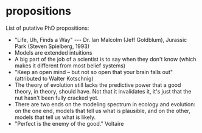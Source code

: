 # propositions

List of putative PhD propositions:

* "Life, Uh, Finds a Way" --- Dr. Ian Malcolm (Jeff Goldblum), Jurassic Park (Steven Spielberg, 1993)
* Models are extended intuitions
* A big part of the job of a scientist is to say when they don't know (which makes it different from most belief systems)
* "Keep an open mind – but not so open that your brain falls out" (attributed to Walter Kotschnig)
* The theory of evolution still lacks the predictive power that a good theory, in theory, should have. Not that it invalidates it, it's just that the nut hasn't been fully cracked yet.
* There are two ends on the modeling spectrum in ecology and evolution: on the one end, models that tell us what is plausible, and on the other, models that tell us what is likely.
* "Perfect is the enemy of the good." Voltaire
